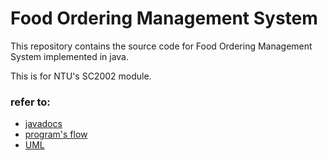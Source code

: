 # Food Ordering Management System

This repository contains the source code for Food Ordering Management System implemented in java.

This is for NTU's SC2002 module.

### refer to:
- [javadocs](./javadocs)
- [program's flow](./flow)
- [UML](./uml)
